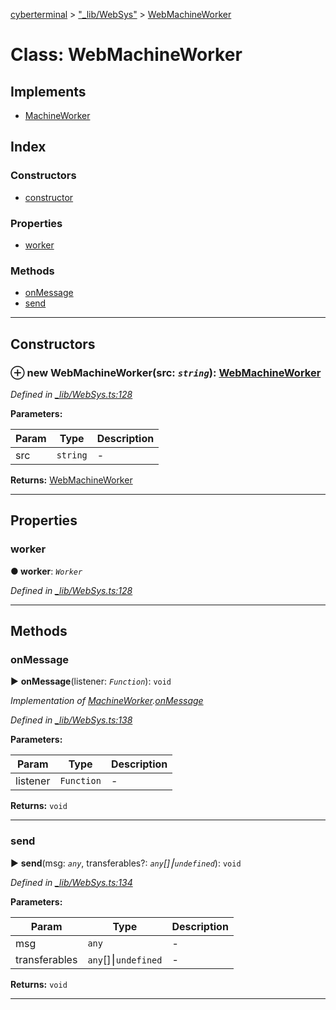 [cyberterminal](../README.md) > ["_lib/WebSys"](../modules/__lib_websys_.md) > [WebMachineWorker](../classes/__lib_websys_.webmachineworker.md)



# Class: WebMachineWorker

## Implements

* [MachineWorker](../interfaces/__lib_machineworker_.machineworker.md)

## Index

### Constructors

* [constructor](__lib_websys_.webmachineworker.md#constructor)


### Properties

* [worker](__lib_websys_.webmachineworker.md#worker)


### Methods

* [onMessage](__lib_websys_.webmachineworker.md#onmessage)
* [send](__lib_websys_.webmachineworker.md#send)



---
## Constructors
<a id="constructor"></a>


### ⊕ **new WebMachineWorker**(src: *`string`*): [WebMachineWorker](__lib_websys_.webmachineworker.md)


*Defined in [_lib/WebSys.ts:128](https://github.com/FantasyInternet/cyberterminal/blob/HEAD/src/script/_lib/WebSys.ts#L128)*



**Parameters:**

| Param | Type | Description |
| ------ | ------ | ------ |
| src | `string`   |  - |





**Returns:** [WebMachineWorker](__lib_websys_.webmachineworker.md)

---


## Properties
<a id="worker"></a>

###  worker

**●  worker**:  *`Worker`* 

*Defined in [_lib/WebSys.ts:128](https://github.com/FantasyInternet/cyberterminal/blob/HEAD/src/script/_lib/WebSys.ts#L128)*





___


## Methods
<a id="onmessage"></a>

###  onMessage

► **onMessage**(listener: *`Function`*): `void`



*Implementation of [MachineWorker](../interfaces/__lib_machineworker_.machineworker.md).[onMessage](../interfaces/__lib_machineworker_.machineworker.md#onmessage)*

*Defined in [_lib/WebSys.ts:138](https://github.com/FantasyInternet/cyberterminal/blob/HEAD/src/script/_lib/WebSys.ts#L138)*



**Parameters:**

| Param | Type | Description |
| ------ | ------ | ------ |
| listener | `Function`   |  - |





**Returns:** `void`





___

<a id="send"></a>

###  send

► **send**(msg: *`any`*, transferables?: *`any`[]⎮`undefined`*): `void`



*Defined in [_lib/WebSys.ts:134](https://github.com/FantasyInternet/cyberterminal/blob/HEAD/src/script/_lib/WebSys.ts#L134)*



**Parameters:**

| Param | Type | Description |
| ------ | ------ | ------ |
| msg | `any`   |  - |
| transferables | `any`[]⎮`undefined`   |  - |





**Returns:** `void`





___


